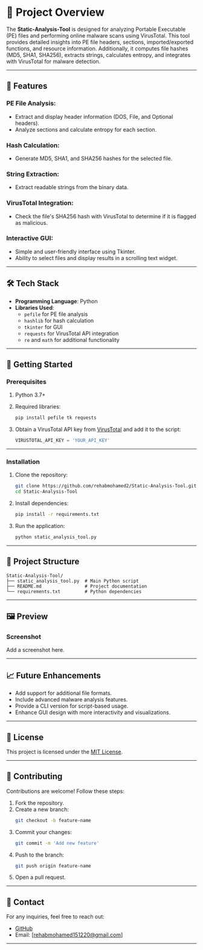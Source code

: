 # 📖 Project Overview

The **Static-Analysis-Tool** is designed for analyzing Portable Executable (PE) files and performing online malware scans using VirusTotal. This tool provides detailed insights into PE file headers, sections, imported/exported functions, and resource information. Additionally, it computes file hashes (MD5, SHA1, SHA256), extracts strings, calculates entropy, and integrates with VirusTotal for malware detection.

---

## 🌟 Features

### PE File Analysis:
- Extract and display header information (DOS, File, and Optional headers).
- Analyze sections and calculate entropy for each section.

### Hash Calculation:
- Generate MD5, SHA1, and SHA256 hashes for the selected file.

### String Extraction:
- Extract readable strings from the binary data.

### VirusTotal Integration:
- Check the file's SHA256 hash with VirusTotal to determine if it is flagged as malicious.

### Interactive GUI:
- Simple and user-friendly interface using Tkinter.
- Ability to select files and display results in a scrolling text widget.

---

## 🛠️ Tech Stack

- **Programming Language**: Python
- **Libraries Used**:
  - `pefile` for PE file analysis
  - `hashlib` for hash calculation
  - `tkinter` for GUI
  - `requests` for VirusTotal API integration
  - `re` and `math` for additional functionality

---

## 🚀 Getting Started

### Prerequisites
1. Python 3.7+
2. Required libraries:
   ```bash
   pip install pefile tk requests
   ```

3. Obtain a VirusTotal API key from [VirusTotal](https://www.virustotal.com/) and add it to the script:
   ```python
   VIRUSTOTAL_API_KEY = 'YOUR_API_KEY'
   ```

---

### Installation

1. Clone the repository:
   ```bash
   git clone https://github.com/rehabmohamed2/Static-Analysis-Tool.git
   cd Static-Analysis-Tool
   ```

2. Install dependencies:
   ```bash
   pip install -r requirements.txt
   ```

3. Run the application:
   ```bash
   python static_analysis_tool.py
   ```

---

## 📂 Project Structure

```
Static-Analysis-Tool/
├── static_analysis_tool.py  # Main Python script
├── README.md                # Project documentation
└── requirements.txt         # Python dependencies
```

---

## 🖼️ Preview

### Screenshot
Add a screenshot here.

---

## 📈 Future Enhancements
- Add support for additional file formats.
- Include advanced malware analysis features.
- Provide a CLI version for script-based usage.
- Enhance GUI design with more interactivity and visualizations.

---

## 📜 License
This project is licensed under the [MIT License](LICENSE).

---

## 🤝 Contributing

Contributions are welcome! Follow these steps:
1. Fork the repository.
2. Create a new branch:
   ```bash
   git checkout -b feature-name
   ```
3. Commit your changes:
   ```bash
   git commit -m 'Add new feature'
   ```
4. Push to the branch:
   ```bash
   git push origin feature-name
   ```
5. Open a pull request.

---

## 📧 Contact

For any inquiries, feel free to reach out:

- [GitHub](https://github.com/rehabmohamed2)
- Email: [rehabmohamed151220@gmail.com]
---

